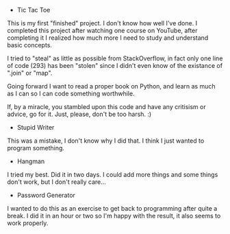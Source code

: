 - Tic Tac Toe

This is my first "finished" project. I don't know how well I've done. I completed this project after watching one course on YouTube, after completing it I realized how much more I need to study and understand basic concepts.

I tried to "steal" as little as possible from StackOverflow, in fact only one line of code (293) has been "stolen" since I didn't even know of the existance of ".join" or "map".

Going forward I want to read a proper book on Python, and learn as much as I can so I can code something worthwhile.

If, by a miracle, you stambled upon this code and have any critisism or advice, go for it. Just, please, don't be too harsh. :)


- Stupid Writer

This was a mistake, I don't know why I did that. I think I just wanted to program something.

- Hangman

I tried my best. Did it in two days. I could add more things and some things don't work, but I don't really care...

- Password Generator

I wanted to do this as an exercise to get back to programming after quite a break. I did it in an hour or two so I'm happy with the result, it also seems to work properly.

